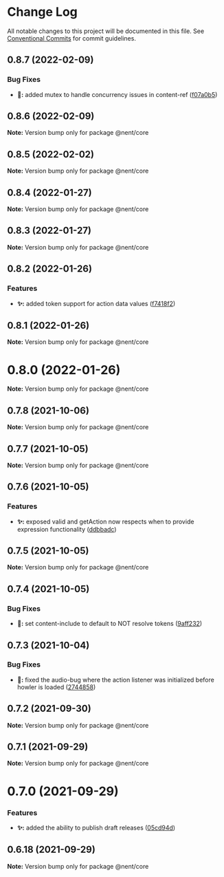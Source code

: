 # Change Log

All notable changes to this project will be documented in this file.
See [Conventional Commits](https://conventionalcommits.org) for commit guidelines.

## 0.8.7 (2022-02-09)


### Bug Fixes

* **🔧:** added mutex to handle concurrency issues in content-ref ([f07a0b5](https://github.com/nent/nent/commit/f07a0b5ae61a9f87dde7680b90cac21defd22e8b))





## 0.8.6 (2022-02-09)

**Note:** Version bump only for package @nent/core





## 0.8.5 (2022-02-02)

**Note:** Version bump only for package @nent/core





## 0.8.4 (2022-01-27)

**Note:** Version bump only for package @nent/core





## 0.8.3 (2022-01-27)

**Note:** Version bump only for package @nent/core





## 0.8.2 (2022-01-26)


### Features

* **✨:** added token support for action data values ([f7418f2](https://github.com/nent/nent/commit/f7418f21cb9652c49fa990704b4c68305034268b))





## 0.8.1 (2022-01-26)

**Note:** Version bump only for package @nent/core





# 0.8.0 (2022-01-26)

**Note:** Version bump only for package @nent/core





## 0.7.8 (2021-10-06)

**Note:** Version bump only for package @nent/core





## 0.7.7 (2021-10-05)

**Note:** Version bump only for package @nent/core





## 0.7.6 (2021-10-05)


### Features

* **✨:** exposed valid and getAction now respects when to provide expression functionality ([ddbbadc](https://github.com/nent/nent/commit/ddbbadcea3c5bde799d254f84187c26479a9082f))





## 0.7.5 (2021-10-05)

**Note:** Version bump only for package @nent/core





## 0.7.4 (2021-10-05)


### Bug Fixes

* **🔧:** set content-include to default to NOT resolve tokens ([9aff232](https://github.com/nent/nent/commit/9aff23216135c9020033795a5d55e10f3849e172))





## 0.7.3 (2021-10-04)


### Bug Fixes

* **🔧:** fixed the audio-bug where the action listener was initialized before howler is loaded ([2744858](https://github.com/nent/nent/commit/2744858f09cf17cf93df504d48e8b5e6fdeaf7d6))





## 0.7.2 (2021-09-30)

**Note:** Version bump only for package @nent/core





## 0.7.1 (2021-09-29)

**Note:** Version bump only for package @nent/core





# 0.7.0 (2021-09-29)


### Features

* **✨:** added the ability to publish draft releases ([05cd94d](https://github.com/nent/nent/commit/05cd94d6f1ec1e111c10c8d16cd80a6c84c9bfbf))





## 0.6.18 (2021-09-29)

**Note:** Version bump only for package @nent/core
